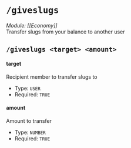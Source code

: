 # `/giveslugs`
*Module: [[Economy]]*<br>
Transfer slugs from your balance to another user
## `/giveslugs <target> <amount>`
#### target
Recipient member to transfer slugs to
- Type: `USER`
- Required: `TRUE`
#### amount
Amount to transfer
- Type: `NUMBER`
- Required: `TRUE`